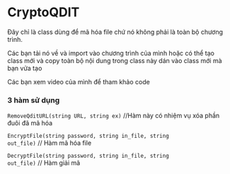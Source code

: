 # CryptoQDIT
Đây chỉ là class dùng để mã hóa file chứ nó không phải là toàn bộ chương trình.

Các bạn tải nó về và import vào chương trình của mình hoặc có thể tạo class mới và copy toàn bộ nội dung trong class này dán vào class mới mà bạn vửa tạo

Các bạn xem video của mình để tham khảo code

### 3 hàm sử dụng

<code>RemoveQditURL(string URL, string ex)</code> //Hàm này có nhiệm vụ xóa phần đuôi đã mã hóa

<code>EncryptFile(string password, string in_file, string out_file)</code> // Hàm mã hóa file 

<code>DecryptFile(string password, string in_file, string out_file)</code> // Hàm giải mã

